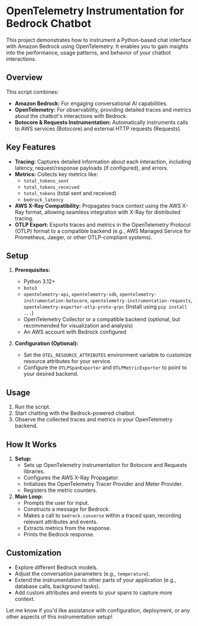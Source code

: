 # OpenTelemetry Instrumentation for Bedrock Chatbot

This project demonstrates how to instrument a Python-based chat interface with Amazon Bedrock using OpenTelemetry. It enables you to gain insights into the performance, usage patterns, and behavior of your chatbot interactions.

## Overview

This script combines:

- **Amazon Bedrock:**  For engaging conversational AI capabilities.
- **OpenTelemetry:** For observability, providing detailed traces and metrics about the chatbot's interactions with Bedrock.
- **Botocore & Requests Instrumentation:** Automatically instruments calls to AWS services (Botocore) and external HTTP requests (Requests).

## Key Features

- **Tracing:**  Captures detailed information about each interaction, including latency, request/response payloads (if configured), and errors.
- **Metrics:**  Collects key metrics like:
    - `total_tokens_sent`
    - `total_tokens_received`
    - `total_tokens` (total sent and received)
    - `bedrock_latency`
- **AWS X-Ray Compatibility:**  Propagates trace context using the AWS X-Ray format, allowing seamless integration with X-Ray for distributed tracing.
- **OTLP Export:**  Exports traces and metrics in the OpenTelemetry Protocol (OTLP) format to a compatible backend (e.g., AWS Managed Service for Prometheus, Jaeger, or other OTLP-compliant systems). 

## Setup

1. **Prerequisites:**
   - Python 3.12+
   - `boto3`
   - `opentelemetry-api`, `opentelemetry-sdk`, `opentelemetry-instrumentation-botocore`, `opentelemetry-instrumentation-requests`, `opentelemetry-exporter-otlp-proto-grpc` (Install using `pip install ...`)
   - OpenTelemetry Collector or a compatible backend (optional, but recommended for visualization and analysis)
   - An AWS account with Bedrock configured

2. **Configuration (Optional):**
   - Set the `OTEL_RESOURCE_ATTRIBUTES` environment variable to customize resource attributes for your service.
   - Configure the `OTLPSpanExporter` and `OTLPMetricExporter` to point to your desired backend.

## Usage

1. Run the script.
2. Start chatting with the Bedrock-powered chatbot.
3. Observe the collected traces and metrics in your OpenTelemetry backend.

## How It Works

1. **Setup:**
   - Sets up OpenTelemetry instrumentation for Botocore and Requests libraries.
   - Configures the AWS X-Ray Propagator.
   - Initializes the OpenTelemetry Tracer Provider and Meter Provider.
   - Registers the metric counters.
2. **Main Loop:**
   - Prompts the user for input.
   - Constructs a message for Bedrock.
   - Makes a call to `bedrock.converse` within a traced span, recording relevant attributes and events.
   - Extracts metrics from the response.
   - Prints the Bedrock response.

## Customization

- Explore different Bedrock models.
- Adjust the conversation parameters (e.g., `temperature`).
- Extend the instrumentation to other parts of your application (e.g., database calls, background tasks).
- Add custom attributes and events to your spans to capture more context.

Let me know if you'd like assistance with configuration, deployment, or any other aspects of this instrumentation setup!